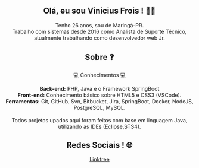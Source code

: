 <h2 align="center">Olá, eu sou Vinicius Frois ! 👨‍💻 </h2>
<p align="center">Tenho 26 anos, sou de Maringá-PR.<br>Trabalho com sistemas desde 2016 como Analista de Suporte Técnico, atualmente trabalhando como desenvolvedor web Jr.</p>

<h2 align="center"> Sobre ❓</h2>
<p align="center">💻 Conhecimentos 💻</p>
<p align="center"><b>Back-end:</b> PHP, Java e o Framework SpringBoot<br>
<b>Front-end:</b> Conhecimento básico sobre HTML5 e CSS3 (VSCode).<br>
<b>Ferramentas:</b> Git, GitHub, Svn, Bitbucket, Jira, SpringBoot, Docker, NodeJS, PostgreSQL, MySQL.<br><br>
Todos projetos upados aqui foram feitos com base em linguagem Java, utilizando as IDEs (Eclipse,STS4).<br>

<h2 align="center">Redes Sociais ! 🌐</h2>
<p align="center"><a href="https://linktr.ee/vinifrois">Linktree</a></p>
